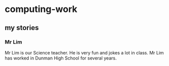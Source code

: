 # computing-work
## my stories
### Mr Lim

Mr Lim is our Science teacher. He is very fun and jokes a lot in class.
Mr Lim has worked in Dunman High School for several years.
